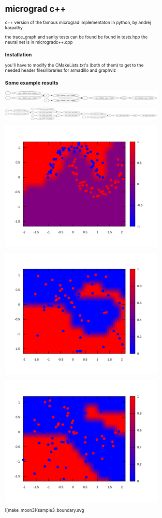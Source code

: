 # micrograd c++

c++ version of the famous micrograd implementaton in python, by andrej karpathy

the trace_graph and sanity tests can be found be found in tests.hpp
the neural net is in microgradc++.cpp 

### Installation

you'll have to modify the CMakeLists.txt's (both of them) to get to the needed header files/libraries for armadillo and graphviz

### Some example results


![a very simple example](dot1.svg)



![a simple 2D neuron](dot2.svg)

![microgradc++/data.txt](data_boundary.svg)

![make_moon1](sample1_boundary.svg)

![make_moon2](sample2_boundary.svg)

![make_moon3](sample3_boundary.svg
